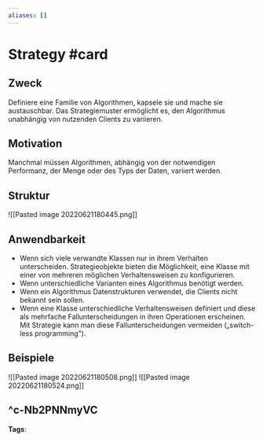 ```yaml
---
aliases: []
---
```


# Strategy #card
## Zweck
Definiere eine Familie von Algorithmen, kapsele sie und mache sie austauschbar. Das Strategiemuster ermöglicht es, den Algorithmus unabhängig von nutzenden Clients zu variieren.
## Motivation
Manchmal müssen Algorithmen, abhängig von der notwendigen Performanz, der Menge oder des Typs der Daten, variiert werden.
## Struktur
![[Pasted image 20220621180445.png]]
## Anwendbarkeit
- Wenn sich viele verwandte Klassen nur in ihrem Verhalten unterscheiden. Strategieobjekte bieten die Möglichkeit, eine Klasse mit einer von mehreren möglichen Verhaltensweisen zu konfigurieren.
- Wenn unterschiedliche Varianten eines Algorithmus benötigt werden.
- Wenn ein Algorithmus Datenstrukturen verwendet, die Clients nicht bekannt sein sollen.
- Wenn eine Klasse unterschiedliche Verhaltensweisen definiert und diese als mehrfache Fallunterscheidungen in ihren Operationen erscheinen. Mit Strategie kann man diese Fallunterscheidungen vermeiden („switch-less programming").
## Beispiele
![[Pasted image 20220621180508.png]]
![[Pasted image 20220621180524.png]]

^c-Nb2PNNmyVC
---
**Tags**: 
